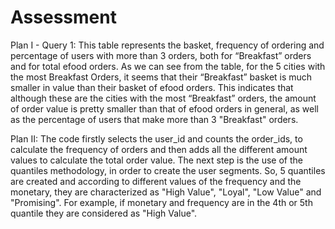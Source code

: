 # Assessment

Plan I - Query 1: This table represents the basket, frequency of ordering and percentage of users with more than 3 orders, both for “Breakfast” 
orders and for total efood orders. As we can see from the table, for the 5 cities with the most Breakfast Orders, it seems that their “Breakfast” 
basket is much smaller in value than their basket of efood orders. This indicates that although these are the cities with the most 
“Breakfast” orders, the amount of order value is pretty smaller than that of efood orders in general, as well as the percentage of users
that make more than 3 "Breakfast" orders.

Plan II: The code firstly selects the user_id and counts the order_ids, to calculate the frequency of orders and then adds all the different 
amount values to calculate the total order value. The next step is the use of the quantiles methodology, in order to create the user segments. 
So, 5 quantiles are created and according to different values of the frequency and the monetary, they are characterized as "High Value", "Loyal",
"Low Value" and "Promising". For example, if monetary and frequency are in the 4th or 5th quantile they are considered as "High Value".
